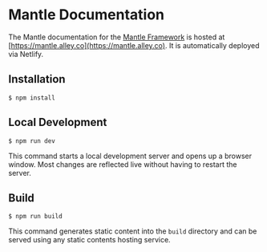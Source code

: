 # Mantle Documentation

The Mantle documentation for the [Mantle
Framework](https://github.com/alleyinteractive/mantle-framework) is hosted at
[https://mantle.alley.co](https://mantle.alley.co). It is automatically deployed
via Netlify.

## Installation

```
$ npm install
```

## Local Development

```
$ npm run dev
```

This command starts a local development server and opens up a browser window.
Most changes are reflected live without having to restart the server.

## Build

```
$ npm run build
```

This command generates static content into the `build` directory and can be
served using any static contents hosting service.
